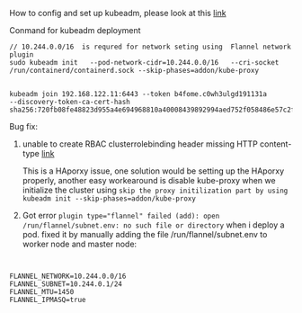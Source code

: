 
How to config and set up kubeadm, please look at this [link](https://computingforgeeks.com/install-kubernetes-cluster-ubuntu-jammy/)

Conmand for kubeadm deployment

```
// 10.244.0.0/16  is requred for network seting using  Flannel network plugin
sudo kubeadm init   --pod-network-cidr=10.244.0.0/16   --cri-socket /run/containerd/containerd.sock --skip-phases=addon/kube-proxy


kubeadm join 192.168.122.11:6443 --token b4fome.c0wh3ulgd191131a         --discovery-token-ca-cert-hash sha256:720fb08fe48823d955a4e694968810a40008439892994aed752f058486e57c2f 
```



Bug fix:
1. unable to create RBAC clusterrolebinding header missing HTTP content-type [link](https://github.com/kubernetes/kubeadm/issues/2699)
   
   This is a HAporxy issue, one solution would be setting up the HAporxy properly, another easy workearound is disable kube-proxy when we initialize the cluster using `skip the proxy initilization part by using kubeadm init --skip-phases=addon/kube-proxy`

2. Got error `plugin type="flannel" failed (add): open /run/flannel/subnet.env: no such file or directory`   when i deploy a pod.
   fixed it by manually adding the file /run/flannel/subnet.env to worker node and master node:
```


FLANNEL_NETWORK=10.244.0.0/16
FLANNEL_SUBNET=10.244.0.1/24
FLANNEL_MTU=1450
FLANNEL_IPMASQ=true
```

